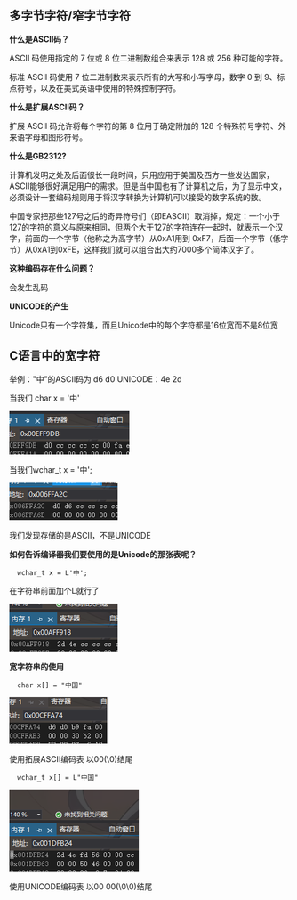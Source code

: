 多字节字符/窄字节字符
---


**什么是ASCII码？**

ASCII 码使用指定的 7 位或 8 位二进制数组合来表示 128 或 256 种可能的字符。

标准 ASCII 码使用 7 位二进制数来表示所有的大写和小写字母，数字 0 到 9、标点符号，以及在美式英语中使用的特殊控制字符。

**什么是扩展ASCII码？**

扩展 ASCII 码允许将每个字符的第 8 位用于确定附加的 128 个特殊符号字符、外来语字母和图形符号。

**什么是GB2312?**

 计算机发明之处及后面很长一段时间，只用应用于美国及西方一些发达国家，ASCII能够很好满足用户的需求。但是当中国也有了计算机之后，为了显示中文，必须设计一套编码规则用于将汉字转换为计算机可以接受的数字系统的数。
 
中国专家把那些127号之后的奇异符号们（即EASCII）取消掉，规定：一个小于127的字符的意义与原来相同，但两个大于127的字符连在一起时，就表示一个汉字，前面的一个字节（他称之为高字节）从0xA1用到 0xF7，后面一个字节（低字节）从0xA1到0xFE，这样我们就可以组合出大约7000多个简体汉字了。

**这种编码存在什么问题？**

会发生乱码

**UNICODE的产生**

Unicode只有一个字符集，而且Unicode中的每个字符都是16位宽而不是8位宽

C语言中的宽字符
---

举例："中"的ASCII码为 d6 d0  UNICODE：4e 2d 

当我们 char x = '中'

![](https://raw.githubusercontent.com/Whitebird0/tuchuang/main/QQ%E6%88%AA%E5%9B%BE20211030234836.png)

当我们wchar_t x = '中';

![](https://raw.githubusercontent.com/Whitebird0/tuchuang/main/QQ%E6%88%AA%E5%9B%BE20211030234909.png)

我们发现存储的是ASCII，不是UNICODE

**如何告诉编译器我们要使用的是Unicode的那张表呢？**

      wchar_t x = L'中';
      
 在字符串前面加个L就行了
 
 ![](https://raw.githubusercontent.com/Whitebird0/tuchuang/main/QQ%E6%88%AA%E5%9B%BE20211030235157.png)
 
 **宽字符串的使用**
 
      char x[] = "中国"
 
 ![](https://raw.githubusercontent.com/Whitebird0/tuchuang/main/QQ%E6%88%AA%E5%9B%BE20211030235839.png)
 
 使用拓展ASCII编码表  以00(\0)结尾
 
      wchar_t x[] = L"中国"
      
 ![](https://raw.githubusercontent.com/Whitebird0/tuchuang/main/QQ%E6%88%AA%E5%9B%BE20211030235951.png)
 
使用UNICODE编码表 以00 00(\0\0)结尾


